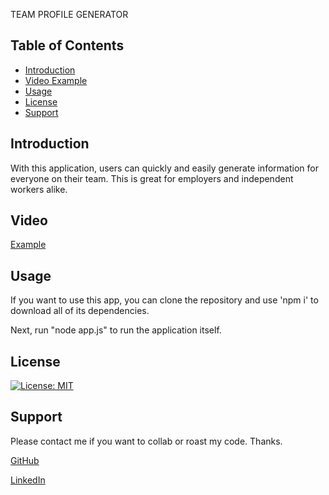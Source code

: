TEAM PROFILE GENERATOR
## Table of Contents
- [Introduction](#introduction)
- [Video Example](#video)
- [Usage](#usage)
- [License](#license)
- [Support](#support)

## Introduction
With this application, users can quickly and easily generate information for everyone on their team. This is great for employers and independent workers alike.
## Video
[Example](https://webm.red/view/vXFq.webm)

## Usage 

If you want to use this app, you can clone the repository and use 'npm i' to download all of its dependencies.

Next, run "node app.js" to run the application itself.

## License
[![License: MIT](https://img.shields.io/badge/License-MIT-blue.svg)](https://opensource.org/licenses/MIT)

## Support
Please contact me if you want to collab or roast my code. Thanks.

[GitHub](https://github.com/nivaniuc)

[LinkedIn](https://www.linkedin.com/in/nicholas-ivaniuc-7074321a1/)
